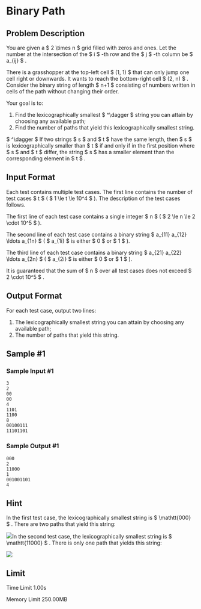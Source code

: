 # Binary Path

## Problem Description

You are given a $ 2 \times n $ grid filled with zeros and ones. Let the number at the intersection of the $ i $ -th row and the $ j $ -th column be $ a_{ij} $ .

There is a grasshopper at the top-left cell $ (1, 1) $ that can only jump one cell right or downwards. It wants to reach the bottom-right cell $ (2, n) $ . Consider the binary string of length $ n+1 $ consisting of numbers written in cells of the path without changing their order.

Your goal is to:

1. Find the lexicographically smallest $ ^\dagger $ string you can attain by choosing any available path;
2. Find the number of paths that yield this lexicographically smallest string.

 $ ^\dagger $ If two strings $ s $ and $ t $ have the same length, then $ s $ is lexicographically smaller than $ t $ if and only if in the first position where $ s $ and $ t $ differ, the string $ s $ has a smaller element than the corresponding element in $ t $ .

## Input Format

Each test contains multiple test cases. The first line contains the number of test cases $ t $ ( $ 1 \le t \le 10^4 $ ). The description of the test cases follows.

The first line of each test case contains a single integer $ n $ ( $ 2 \le n \le 2 \cdot 10^5 $ ).

The second line of each test case contains a binary string $ a_{11} a_{12} \ldots a_{1n} $ ( $ a_{1i} $ is either $ 0 $ or $ 1 $ ).

The third line of each test case contains a binary string $ a_{21} a_{22} \ldots a_{2n} $ ( $ a_{2i} $ is either $ 0 $ or $ 1 $ ).

It is guaranteed that the sum of $ n $ over all test cases does not exceed $ 2 \cdot 10^5 $ .

## Output Format

For each test case, output two lines:

1. The lexicographically smallest string you can attain by choosing any available path;
2. The number of paths that yield this string.

## Sample #1

### Sample Input #1

```
3
2
00
00
4
1101
1100
8
00100111
11101101
```

### Sample Output #1

```
000
2
11000
1
001001101
4
```

## Hint

In the first test case, the lexicographically smallest string is $ \mathtt{000} $ . There are two paths that yield this string:

 ![](https://cdn.luogu.com.cn/upload/vjudge_pic/CF1937B/28bc26c21acb39dafc863512440b57a82f70d617.png)In the second test case, the lexicographically smallest string is $ \mathtt{11000} $ . There is only one path that yields this string:

 ![](https://cdn.luogu.com.cn/upload/vjudge_pic/CF1937B/f024d427300a33d2f71c9946e45249754a59348c.png)

## Limit



Time Limit
1.00s

Memory Limit
250.00MB